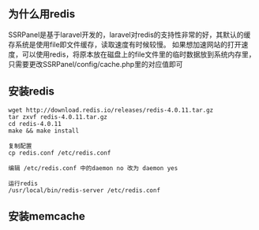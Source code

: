 ## 为什么用redis
SSRPanel是基于laravel开发的，laravel对redis的支持性非常的好，其默认的缓存系统是使用file即文件缓存，读取速度有时候较慢。
如果想加速网站的打开速度，可以使用redis，将原本放在磁盘上的file文件里的临时数据放到系统内存里，只需要更改SSRPanel/config/cache.php里的对应值即可
## 安装redis
```
wget http://download.redis.io/releases/redis-4.0.11.tar.gz
tar zxvf redis-4.0.11.tar.gz
cd redis-4.0.11
make && make install

复制配置
cp redis.conf /etc/redis.conf

编辑 /etc/redis.conf 中的daemon no 改为 daemon yes

运行redis
/usr/local/bin/redis-server /etc/redis.conf
```

## 安装memcache
```

```